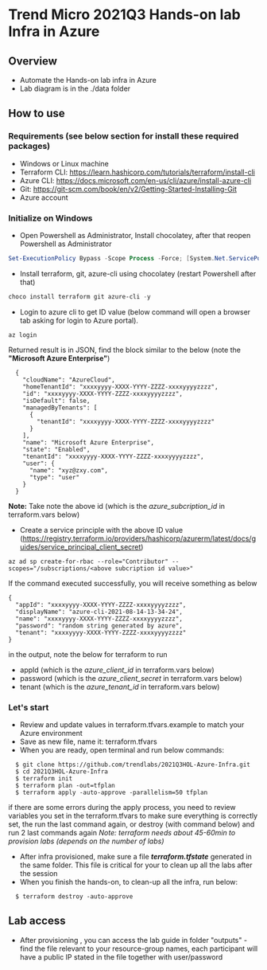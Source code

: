 # Trend Micro 2021Q3 Hands-on lab Infra in Azure

## Overview
- Automate the Hands-on lab infra in Azure
- Lab diagram is in the ./data folder

## How to use

### Requirements (see below section for install these required packages)
- Windows or Linux machine
- Terraform CLI: https://learn.hashicorp.com/tutorials/terraform/install-cli
- Azure CLI: https://docs.microsoft.com/en-us/cli/azure/install-azure-cli
- Git: https://git-scm.com/book/en/v2/Getting-Started-Installing-Git
- Azure account

### Initialize on Windows
- Open Powershell as Administrator, Install chocolatey, after that reopen Powershell as Administrator
```powershell
Set-ExecutionPolicy Bypass -Scope Process -Force; [System.Net.ServicePointManager]::SecurityProtocol = [System.Net.ServicePointManager]::SecurityProtocol -bor 3072; iex ((New-Object System.Net.WebClient).DownloadString('https://community.chocolatey.org/install.ps1'))
```
- Install terraform, git, azure-cli using chocolatey	(restart Powershell after that)
```powershell
choco install terraform git azure-cli -y
```
- Login to azure cli to get ID value (below command will open a browser tab asking for login to Azure portal).
```
az login
```
Returned result is in JSON, find the block similar to the below (note the **"Microsoft Azure Enterprise"**)
```
  {
    "cloudName": "AzureCloud",
    "homeTenantId": "xxxxyyyy-XXXX-YYYY-ZZZZ-xxxxyyyyzzzz",
    "id": "xxxxyyyy-XXXX-YYYY-ZZZZ-xxxxyyyyzzzz",
    "isDefault": false,
    "managedByTenants": [
      {
        "tenantId": "xxxxyyyy-XXXX-YYYY-ZZZZ-xxxxyyyyzzzz"
      }
    ],
    "name": "Microsoft Azure Enterprise",
    "state": "Enabled",
    "tenantId": "xxxxyyyy-XXXX-YYYY-ZZZZ-xxxxyyyyzzzz",
    "user": {
      "name": "xyz@zxy.com",
      "type": "user"
    }
  }
```  
**Note:** Take note the above id (which is the *azure_subcription_id* in terraform.vars below)

- Create a service principle with the above ID value (https://registry.terraform.io/providers/hashicorp/azurerm/latest/docs/guides/service_principal_client_secret)
```
az ad sp create-for-rbac --role="Contributor" --scopes="/subscriptions/<above subcription id value>"
```
If the command executed successfully, you will receive something as below
```
{
  "appId": "xxxxyyyy-XXXX-YYYY-ZZZZ-xxxxyyyyzzzz",
  "displayName": "azure-cli-2021-08-14-13-34-24",
  "name": "xxxxyyyy-XXXX-YYYY-ZZZZ-xxxxyyyyzzzz",
  "password": "random string generated by azure",
  "tenant": "xxxxyyyy-XXXX-YYYY-ZZZZ-xxxxyyyyzzzz"
}
```
in the output, note the below for terraform to run
 - appId (which is the *azure_client_id* in terraform.vars below)
 - password (which is the *azure_client_secret* in terraform.vars below)
 - tenant (which is the *azure_tenant_id* in terraform.vars below)

### Let's start
- Review and update values in terraform.tfvars.example to match your Azure environment
- Save as new file, name it: terraform.tfvars  
- When you are ready, open terminal and run below commands:
```
  $ git clone https://github.com/trendlabs/2021Q3HOL-Azure-Infra.git
  $ cd 2021Q3HOL-Azure-Infra
  $ terraform init
  $ terraform plan -out=tfplan
  $ terraform apply -auto-approve -parallelism=50 tfplan
```
if there are some errors during the apply process, you need to review variables you set in the terraform.tfvars to make sure everything is correctly set, the run the last command again, or destroy (with command below) and run 2 last commands again
*Note: terraform needs about 45-60min to provision labs (depends on the number of labs)*
- After infra provisioned, make sure a file ***terraform.tfstate*** generated in the same folder. This file is critical for your to clean up all the labs after the session
- When you finish the hands-on, to clean-up all the infra, run below:
```
  $ terraform destroy -auto-approve
```

## Lab access
- After provisioning , you can access the lab guide in folder "outputs" - find the file relevant to your resource-group names, each participant will have a public IP stated in the file together with user/password
